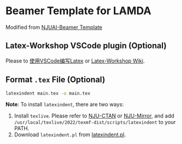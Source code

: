 # Beamer Template for LAMDA

Modified from [NJUAI-Beamer Template](https://github.com/typoverflow/NJUAI-Beamer-Template)

## Latex-Workshop VSCode plugin (Optional)

Please to [使用VSCode编写Latex](https://zhuanlan.zhihu.com/p/38178015) or [Latex-Workshop Wiki](https://github.com/James-Yu/LaTeX-Workshop/wiki).

## Format `.tex` File (Optional)

```bash
latexindent main.tex -o main.tex
```

**Note**: To install `latexindent`, there are two ways:

1. Install `texlive`. Please refer to [NJU-CTAN](https://mirror.nju.edu.cn/help/CTAN) or [NJU-Mirror](https://mirrors.nju.edu.cn/CTAN/systems/texlive/tlnet/), and add `/usr/local/texlive/2022/texmf-dist/scripts/latexindent` to your PATH.
2. Download `latexindent.pl` from [latexindent.pl](https://github.com/cmhughes/latexindent.pl).